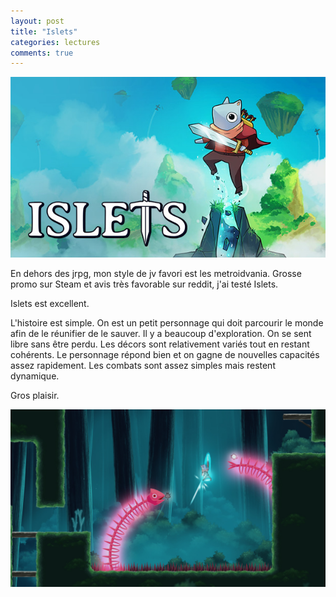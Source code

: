 ```yaml
---
layout: post
title: "Islets"
categories: lectures
comments: true
---
```


![Islets](https://github.com/homeostasie/bouquins/raw/master/_pics/jv/metroidvania/islets-1.jpg)

En dehors des jrpg, mon style de jv favori est les metroidvania. Grosse promo sur Steam et avis très favorable sur reddit, j'ai testé Islets.

Islets est excellent. 

L'histoire est simple. On est un petit personnage qui doit parcourir le monde afin de le réunifier de le sauver. Il y a beaucoup d'exploration. On se sent libre sans être perdu. Les décors sont relativement variés tout en restant cohérents. Le personnage répond bien et on gagne de nouvelles capacités assez rapidement. Les combats sont assez simples mais restent dynamique. 

Gros plaisir.

![Islets](https://github.com/homeostasie/bouquins/raw/master/_pics/jv/metroidvania/islets-2.jpg)